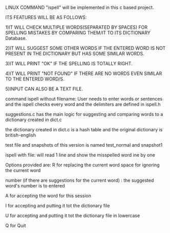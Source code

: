 LINUX COMMAND "ispell" will be implemented in this c based project.

ITS FEATURES WILL BE AS FOLLOWS:

1)IT WILL CHECK MULTIPLE WORDS(SEPARATED BY SPACES) FOR SPELLING MISTAKES BY COMPARING THEM/IT TO ITS DICTIONARY Database.

2)IT WILL SUGGEST SOME OTHER WORDS IF THE ENTERED WORD IS NOT PRESENT IN THE DICTIONARY BUT HAS SOME SIMILAR WORDS.

3)IT WILL PRINT "OK" IF THE SPELLING IS TOTALLY RIGHT.

4)IT WILL PRINT "NOT FOUND" IF THERE ARE NO WORDS EVEN SIMILAR TO THE ENTERED WORD/S.

5)INPUT CAN ALSO BE A TEXT FILE.

command ispell without filename:
User needs to enter words or sentences and the ispell checks every word and the delimiters are defined in ispell.h


suggestions.c has the main logic for suggesting and comparing words to a dictionary created in dict.c

the dictionary created in dict.c is a hash table and the original dictionary is british-english


test file and snapshots of this version is named test_normal and snapshot1


ispell with file:
will read 1 line and show the misspelled word ine by one

Options provided are:
 R for replacing the current word
 space for ignoring the current word

number (if there are suggestions for the current word) : the suggested word's number is to entered

A for accepting the word for this session

I for accepting and putting it tot the dictionary file

U for  accepting and putting it tot the dictionary file in lowercase

Q for Quit
